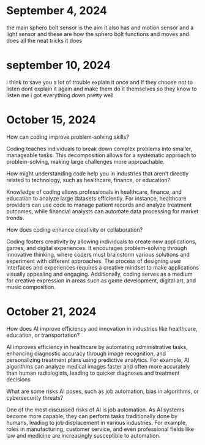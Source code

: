 # September 4, 2024 
the main sphero bolt sensor is the aim it also has and motion sensor and a light sensor and these are how the sphero bolt functions and moves and does all the neat tricks it does
# september 10, 2024 
i think to save you a lot of trouble explain it once and if they choose not to listen dont explain it again and make them do it themselves so they know to listen
me i got everything down pretty well
# October 15, 2024
How can coding improve problem-solving skills?

Coding teaches individuals to break down complex problems into smaller, manageable tasks. This decomposition allows for a systematic approach to problem-solving, making large challenges more approachable.

How might understanding code help you in industries that aren’t directly related to technology, such as healthcare, finance, or education?

Knowledge of coding allows professionals in healthcare, finance, and education to analyze large datasets efficiently. For instance, healthcare providers can use code to manage patient records and analyze treatment outcomes, while financial analysts can automate data processing for market trends.

How does coding enhance creativity or collaboration?

Coding fosters creativity by allowing individuals to create new applications, games, and digital experiences. It encourages problem-solving through innovative thinking, where coders must brainstorm various solutions and experiment with different approaches. The process of designing user interfaces and experiences requires a creative mindset to make applications visually appealing and engaging. Additionally, coding serves as a medium for creative expression in areas such as game development, digital art, and music composition.

# October 21, 2024
How does AI improve efficiency and innovation in industries like healthcare, education, or transportation?

AI improves efficiency in healthcare by automating administrative tasks, enhancing diagnostic accuracy through image recognition, and personalizing treatment plans using predictive analytics. For example, AI algorithms can analyze medical images faster and often more accurately than human radiologists, leading to quicker diagnoses and treatment decisions

What are some risks AI poses, such as job automation, bias in algorithms, or cybersecurity threats?

One of the most discussed risks of AI is job automation. As AI systems become more capable, they can perform tasks traditionally done by humans, leading to job displacement in various industries. For example, roles in manufacturing, customer service, and even professional fields like law and medicine are increasingly susceptible to automation.


